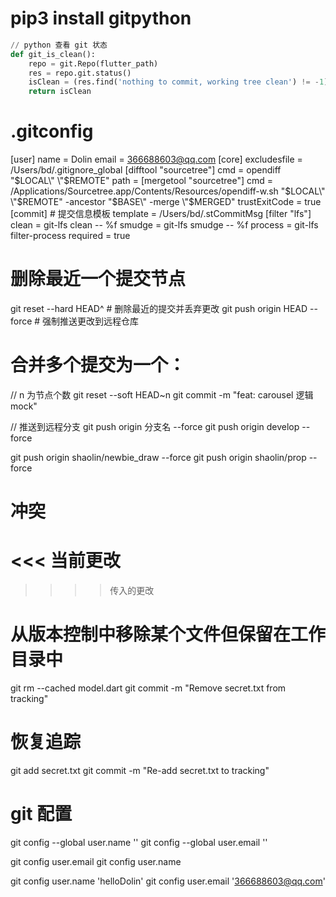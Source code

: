 # pip3 install gitpython
```python
// python 查看 git 状态
def git_is_clean():
    repo = git.Repo(flutter_path)
    res = repo.git.status()
    isClean = (res.find('nothing to commit, working tree clean') != -1)
    return isClean
```

# .gitconfig
[user]
	name = Dolin
	email = 366688603@qq.com
[core]
	excludesfile = /Users/bd/.gitignore_global
[difftool "sourcetree"]
	cmd = opendiff \"$LOCAL\" \"$REMOTE\"
	path = 
[mergetool "sourcetree"]
	cmd = /Applications/Sourcetree.app/Contents/Resources/opendiff-w.sh \"$LOCAL\" \"$REMOTE\" -ancestor \"$BASE\" -merge \"$MERGED\"
	trustExitCode = true
[commit]
	# 提交信息模板 
	template = /Users/bd/.stCommitMsg
[filter "lfs"]
	clean = git-lfs clean -- %f
	smudge = git-lfs smudge -- %f
	process = git-lfs filter-process
	required = true

# 删除最近一个提交节点
git reset --hard HEAD^  # 删除最近的提交并丢弃更改
git push origin HEAD --force  # 强制推送更改到远程仓库

# 合并多个提交为一个：
// n 为节点个数
git reset --soft HEAD~n
git commit -m "feat: carousel 逻辑 mock"

// 推送到远程分支
git push origin 分支名 --force
git push origin develop --force

git push origin shaolin/newbie_draw --force
git push origin shaolin/prop --force

# 冲突
<<< 当前更改
====
>>>> 传入的更改

# 从版本控制中移除某个文件但保留在工作目录中
git rm --cached model.dart
git commit -m "Remove secret.txt from tracking"

# 恢复追踪
git add secret.txt
git commit -m "Re-add secret.txt to tracking"


# git 配置

git config --global user.name ''
git config --global user.email ''

git config user.email
git config user.name

git config user.name 'helloDolin'
git config user.email '366688603@qq.com'